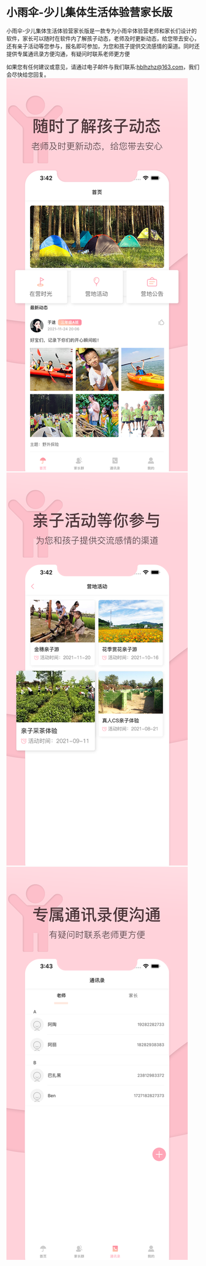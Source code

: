 # 小雨伞-少儿集体生活体验营家长版

小雨伞-少儿集体生活体验营家长版是一款专为小雨伞体验营老师和家长们设计的软件，家长可以随时在软件内了解孩子动态，老师及时更新动态，给您带去安心，还有亲子活动等您参与，报名即可参加，为您和孩子提供交流感情的渠道。同时还提供专属通讯录方便沟通，有疑问时联系老师更方便

如果您有任何建议或意见，请通过电子邮件与我们联系:hblhzhz@163.com，我们会尽快给您回复。
![Image text](https://github.com/hblhzhz/XYS-Parent/blob/main/上架/4.png)
![Image text](https://github.com/hblhzhz/XYS-Parent/blob/main/上架/5.png)
![Image text](https://github.com/hblhzhz/XYS-Parent/blob/main/上架/6.png)
